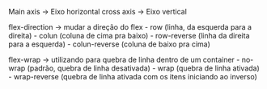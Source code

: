 Main axis -> Eixo horizontal
cross axis -> Eixo vertical

flex-direction -> mudar a direção do flex
    - row (linha, da esquerda para a direita) 
    - colun (coluna de cima pra baixo)
    - row-reverse (linha da direita para a esquerda)
    - colun-reverse (coluna de baixo pra cima)

flex-wrap -> utilizando para quebra de linha dentro de um container
    - no-wrap (padrão, quebra de linha desativada)
    - wrap (quebra de linha ativada)
    - wrap-reverse (quebra de linha ativada com os itens iniciando ao inverso)